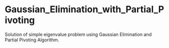 # Gaussian_Elimination_with_Partial_Pivoting
Solution of simple eigenvalue problem using Gaussian Elimination and Partial Pivoting Algorithm.
